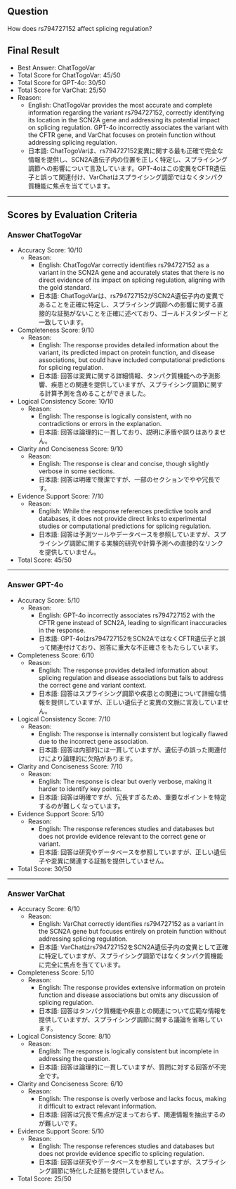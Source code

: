 ## Question

How does rs794727152 affect splicing regulation?

## Final Result

- Best Answer: ChatTogoVar
- Total Score for ChatTogoVar: 45/50
- Total Score for GPT-4o: 30/50
- Total Score for VarChat: 25/50
- Reason:
  - English: ChatTogoVar provides the most accurate and complete information regarding the variant rs794727152, correctly identifying its location in the SCN2A gene and addressing its potential impact on splicing regulation. GPT-4o incorrectly associates the variant with the CFTR gene, and VarChat focuses on protein function without addressing splicing regulation.
  - 日本語: ChatTogoVarは、rs794727152変異に関する最も正確で完全な情報を提供し、SCN2A遺伝子内の位置を正しく特定し、スプライシング調節への影響について言及しています。GPT-4oはこの変異をCFTR遺伝子と誤って関連付け、VarChatはスプライシング調節ではなくタンパク質機能に焦点を当てています。

---

## Scores by Evaluation Criteria

### Answer ChatTogoVar
- Accuracy Score: 10/10
  - Reason: 
    - English: ChatTogoVar correctly identifies rs794727152 as a variant in the SCN2A gene and accurately states that there is no direct evidence of its impact on splicing regulation, aligning with the gold standard.
    - 日本語: ChatTogoVarは、rs794727152がSCN2A遺伝子内の変異であることを正確に特定し、スプライシング調節への影響に関する直接的な証拠がないことを正確に述べており、ゴールドスタンダードと一致しています。
- Completeness Score: 9/10
  - Reason: 
    - English: The response provides detailed information about the variant, its predicted impact on protein function, and disease associations, but could have included computational predictions for splicing regulation.
    - 日本語: 回答は変異に関する詳細情報、タンパク質機能への予測影響、疾患との関連を提供していますが、スプライシング調節に関する計算予測を含めることができました。
- Logical Consistency Score: 10/10
  - Reason: 
    - English: The response is logically consistent, with no contradictions or errors in the explanation.
    - 日本語: 回答は論理的に一貫しており、説明に矛盾や誤りはありません。
- Clarity and Conciseness Score: 9/10
  - Reason: 
    - English: The response is clear and concise, though slightly verbose in some sections.
    - 日本語: 回答は明確で簡潔ですが、一部のセクションでやや冗長です。
- Evidence Support Score: 7/10
  - Reason: 
    - English: While the response references predictive tools and databases, it does not provide direct links to experimental studies or computational predictions for splicing regulation.
    - 日本語: 回答は予測ツールやデータベースを参照していますが、スプライシング調節に関する実験的研究や計算予測への直接的なリンクを提供していません。
- Total Score: 45/50

---

### Answer GPT-4o
- Accuracy Score: 5/10
  - Reason: 
    - English: GPT-4o incorrectly associates rs794727152 with the CFTR gene instead of SCN2A, leading to significant inaccuracies in the response.
    - 日本語: GPT-4oはrs794727152をSCN2AではなくCFTR遺伝子と誤って関連付けており、回答に重大な不正確さをもたらしています。
- Completeness Score: 6/10
  - Reason: 
    - English: The response provides detailed information about splicing regulation and disease associations but fails to address the correct gene and variant context.
    - 日本語: 回答はスプライシング調節や疾患との関連について詳細な情報を提供していますが、正しい遺伝子と変異の文脈に言及していません。
- Logical Consistency Score: 7/10
  - Reason: 
    - English: The response is internally consistent but logically flawed due to the incorrect gene association.
    - 日本語: 回答は内部的には一貫していますが、遺伝子の誤った関連付けにより論理的に欠陥があります。
- Clarity and Conciseness Score: 7/10
  - Reason: 
    - English: The response is clear but overly verbose, making it harder to identify key points.
    - 日本語: 回答は明確ですが、冗長すぎるため、重要なポイントを特定するのが難しくなっています。
- Evidence Support Score: 5/10
  - Reason: 
    - English: The response references studies and databases but does not provide evidence relevant to the correct gene or variant.
    - 日本語: 回答は研究やデータベースを参照していますが、正しい遺伝子や変異に関連する証拠を提供していません。
- Total Score: 30/50

---

### Answer VarChat
- Accuracy Score: 6/10
  - Reason: 
    - English: VarChat correctly identifies rs794727152 as a variant in the SCN2A gene but focuses entirely on protein function without addressing splicing regulation.
    - 日本語: VarChatはrs794727152をSCN2A遺伝子内の変異として正確に特定していますが、スプライシング調節ではなくタンパク質機能に完全に焦点を当てています。
- Completeness Score: 5/10
  - Reason: 
    - English: The response provides extensive information on protein function and disease associations but omits any discussion of splicing regulation.
    - 日本語: 回答はタンパク質機能や疾患との関連について広範な情報を提供していますが、スプライシング調節に関する議論を省略しています。
- Logical Consistency Score: 8/10
  - Reason: 
    - English: The response is logically consistent but incomplete in addressing the question.
    - 日本語: 回答は論理的に一貫していますが、質問に対する回答が不完全です。
- Clarity and Conciseness Score: 6/10
  - Reason: 
    - English: The response is overly verbose and lacks focus, making it difficult to extract relevant information.
    - 日本語: 回答は冗長で焦点が定まっておらず、関連情報を抽出するのが難しいです。
- Evidence Support Score: 5/10
  - Reason: 
    - English: The response references studies and databases but does not provide evidence specific to splicing regulation.
    - 日本語: 回答は研究やデータベースを参照していますが、スプライシング調節に特化した証拠を提供していません。
- Total Score: 25/50